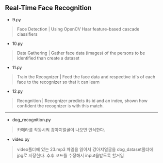 ## Real-Time Face Recognition 

+ 9.py
> Face Detection | Using OpenCV Haar feature-based cascade classifiers
+ 10.py
> Data Gathering | Gather face data (images) of the persons to be identified than create a dataset
+ 11.py
> Train the Recognizer | Feed the face data and respective id's of each face to the recognizer so that it can learn
+ 12.py
> Recognition | Recognizer predicts its id and an index, shown how confident the recognizer is with this match.

<hr/>

+ dog_recognition.py
> 카메라를 작동시켜 강아지얼굴이 나오면 인식한다.

+ video.py
> video폴더에 있는 23.mp3 파일을 읽어서 강아지얼굴을 dog_dataset폴더에 jpg로 저장한다.
> 추후 코드를 수정해서 input을받도록 할거임
